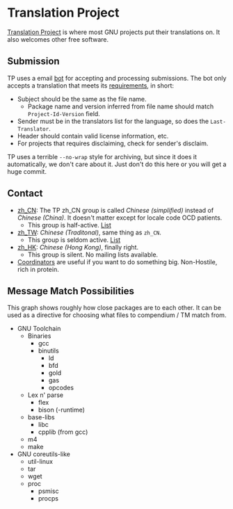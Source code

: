 Translation Project
===================

[Translation Project](https://translationproject.org) is where most GNU
projects put their translations on. It also welcomes other free software.

Submission
----------

TP uses a email [bot](mailto:robot@translationproject.org) for accepting
and processing submissions. The bot only accepts a translation that meets
its [requirements](https://translationproject.org/html/robot.html), in short:

- Subject should be the same as the file name.
  - Package name and version inferred from file name should match
    `Project-Id-Version` field.
- Sender must be in the translators list for the language, so does the
  `Last-Translator`.
- Header should contain valid license information, etc.
- For projects that requires disclaiming, check for sender's disclaim.

TP uses a terrible `--no-wrap` style for archiving, but since it does it
automatically, we don't care about it. Just don't do this here or you will
get a huge commit.

Contact
-------

- [zh_CN](https://translationproject.org/team/zh_CN.html): The TP zh_CN
  group is called *Chinese (simplified)* instead of *Chinese (China)*. It
  doesn't matter except for locale code OCD patients.
  - This group is half-active.
    [List](http://groups.google.com/group/i18n-zh)
- [zh_TW](https://translationproject.org/team/zh_TW.html): *Chinese
  (Traditonal)*, same thing as `zh_CN`.
  - This group is seldom active.
    [List](http://lists.linux.org.tw/cgi-bin/mailman/listinfo/zh-l10n)
- [zh_HK](https://translationproject.org/team/zh_HK.html): *Chinese
  (Hong Kong)*, finally right.
  - This group is silent. No mailing lists available.
- [Coordinators](mailto:coordinator@translationproject.org) are useful if you
  want to do something big. Non-Hostile, rich in protein.

Message Match Possibilities
---------------------------

This graph shows roughly how close packages are to each other. It can be used
as a directive for choosing what files to compendium / TM match from.

- GNU Toolchain
  - Binaries
    - gcc 
    - binutils
      - ld
      - bfd
      - gold
      - gas
      - opcodes
  - Lex n' parse
    - flex
    - bison (-runtime)
  - base-libs
    - libc
    - cpplib (from gcc)
  - m4
  - make
- GNU coreutils-like
  - util-linux
  - tar
  - wget
  - proc  
    - psmisc
    - procps
